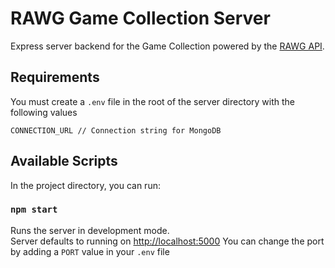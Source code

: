 # RAWG Game Collection Server

Express server backend for the Game Collection powered by the [RAWG API](https://api.rawg.io/docs/).

## Requirements

You must create a `.env` file in the root of the server directory with the following values

```
CONNECTION_URL // Connection string for MongoDB
```

## Available Scripts

In the project directory, you can run:

### `npm start`

Runs the server in development mode.\
Server defaults to running on [http://localhost:5000](http://localhost:5000)
You can change the port by adding a `PORT` value in your `.env` file
